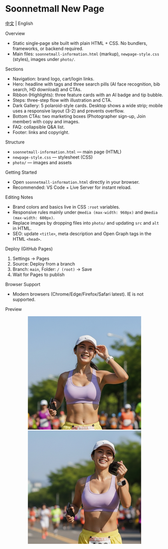 # Soonnetmall New Page

[中文](README.md) | English

Overview

- Static single‑page site built with plain HTML + CSS. No bundlers, frameworks, or backend required.
- Main files: `soonnetmall-information.html` (markup), `newpage-style.css` (styles), images under `photo/`.

Sections

- Navigation: brand logo, cart/login links.
- Hero: headline with tags and three search pills (AI face recognition, bib search, HD download) and CTAs.
- Ribbon (Highlights): three feature cards with an AI badge and tip bubble.
- Steps: three-step flow with illustration and CTA.
- Dark Gallery: 5 polaroid-style cards. Desktop shows a wide strip; mobile uses a responsive layout (3-2) and prevents overflow.
- Bottom CTAs: two marketing boxes (Photographer sign-up, Join member) with copy and images.
- FAQ: collapsible Q&A list.
- Footer: links and copyright.

Structure

- `soonnetmall-information.html` — main page (HTML)
- `newpage-style.css` — stylesheet (CSS)
- `photo/` — images and assets

Getting Started

- Open `soonnetmall-information.html` directly in your browser.
- Recommended: VS Code + Live Server for instant reload.

Editing Notes

- Brand colors and basics live in CSS `:root` variables.
- Responsive rules mainly under `@media (max-width: 960px)` and `@media (max-width: 600px)`.
- Replace images by dropping files into `photo/` and updating `src` and `alt` in HTML.
- SEO: update `<title>`, meta description and Open Graph tags in the HTML `<head>`.

Deploy (GitHub Pages)

1. Settings → Pages
2. Source: Deploy from a branch
3. Branch: `main`, Folder: `/ (root)` → Save
4. Wait for Pages to publish

Browser Support

- Modern browsers (Chrome/Edge/Firefox/Safari latest). IE is not supported.

Preview

<div align="center">

<img src="photo/polaroids-1.jpg" alt="Preview 1" width="360" />
<img src="photo/polaroids-6.jpg" alt="Preview 2" width="360" />

</div>

